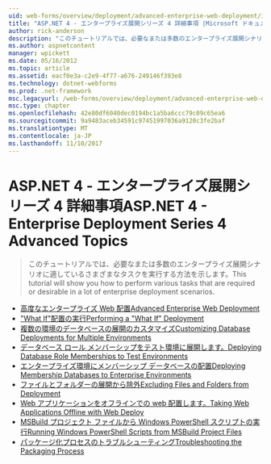 ```yaml
---
uid: web-forms/overview/deployment/advanced-enterprise-web-deployment/index
title: "ASP.NET 4 - エンタープライズ展開シリーズ 4 詳細事項 |Microsoft ドキュメント"
author: rick-anderson
description: "このチュートリアルでは、必要なまたは多数のエンタープライズ展開シナリオに適しているさまざまなタスクを実行する方法を示します。"
ms.author: aspnetcontent
manager: wpickett
ms.date: 05/16/2012
ms.topic: article
ms.assetid: eacf0e3a-c2e9-4f77-a676-249146f393e8
ms.technology: dotnet-webforms
ms.prod: .net-framework
msc.legacyurl: /web-forms/overview/deployment/advanced-enterprise-web-deployment
msc.type: chapter
ms.openlocfilehash: 42e80df6040dec0194bc1a5ba6ccc79c09c65ea6
ms.sourcegitcommit: 9a9483aceb34591c97451997036a9120c3fe2baf
ms.translationtype: MT
ms.contentlocale: ja-JP
ms.lasthandoff: 11/10/2017
---
```

<a name="aspnet-4---enterprise-deployment-series-4-advanced-topics"></a><span data-ttu-id="1e900-103">ASP.NET 4 - エンタープライズ展開シリーズ 4 詳細事項</span><span class="sxs-lookup"><span data-stu-id="1e900-103">ASP.NET 4 - Enterprise Deployment Series 4 Advanced Topics</span></span>
====================
> <span data-ttu-id="1e900-104">このチュートリアルでは、必要なまたは多数のエンタープライズ展開シナリオに適しているさまざまなタスクを実行する方法を示します。</span><span class="sxs-lookup"><span data-stu-id="1e900-104">This tutorial will show you how to perform various tasks that are required or desirable in a lot of enterprise deployment scenarios.</span></span>


- [<span data-ttu-id="1e900-105">高度なエンタープライズ Web 配置</span><span class="sxs-lookup"><span data-stu-id="1e900-105">Advanced Enterprise Web Deployment</span></span>](advanced-enterprise-web-deployment.md)
- [<span data-ttu-id="1e900-106">"What If"配置の実行</span><span class="sxs-lookup"><span data-stu-id="1e900-106">Performing a "What If" Deployment</span></span>](performing-a-what-if-deployment.md)
- [<span data-ttu-id="1e900-107">複数の環境のデータベースの展開のカスタマイズ</span><span class="sxs-lookup"><span data-stu-id="1e900-107">Customizing Database Deployments for Multiple Environments</span></span>](customizing-database-deployments-for-multiple-environments.md)
- [<span data-ttu-id="1e900-108">データベース ロール メンバーシップをテスト環境に展開します。</span><span class="sxs-lookup"><span data-stu-id="1e900-108">Deploying Database Role Memberships to Test Environments</span></span>](deploying-database-role-memberships-to-test-environments.md)
- [<span data-ttu-id="1e900-109">エンタープライズ環境にメンバーシップ データベースの配置</span><span class="sxs-lookup"><span data-stu-id="1e900-109">Deploying Membership Databases to Enterprise Environments</span></span>](deploying-membership-databases-to-enterprise-environments.md)
- [<span data-ttu-id="1e900-110">ファイルとフォルダーの展開から除外</span><span class="sxs-lookup"><span data-stu-id="1e900-110">Excluding Files and Folders from Deployment</span></span>](excluding-files-and-folders-from-deployment.md)
- [<span data-ttu-id="1e900-111">Web アプリケーションをオフラインでの web 配置します。</span><span class="sxs-lookup"><span data-stu-id="1e900-111">Taking Web Applications Offline with Web Deploy</span></span>](taking-web-applications-offline-with-web-deploy.md)
- [<span data-ttu-id="1e900-112">MSBuild プロジェクト ファイルから Windows PowerShell スクリプトの実行</span><span class="sxs-lookup"><span data-stu-id="1e900-112">Running Windows PowerShell Scripts from MSBuild Project Files</span></span>](running-windows-powershell-scripts-from-msbuild-project-files.md)
- [<span data-ttu-id="1e900-113">パッケージ化プロセスのトラブルシューティング</span><span class="sxs-lookup"><span data-stu-id="1e900-113">Troubleshooting the Packaging Process</span></span>](troubleshooting-the-packaging-process.md)
